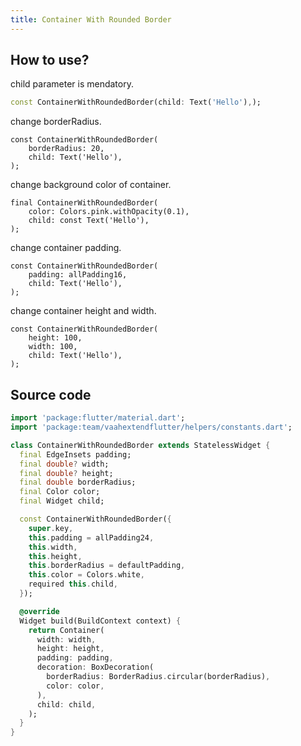 ```yaml
---
title: Container With Rounded Border
---
```

## How to use?

child parameter is mendatory.

```dart
const ContainerWithRoundedBorder(child: Text('Hello'),);
```

change borderRadius.

```dart{2}
const ContainerWithRoundedBorder(
    borderRadius: 20,
    child: Text('Hello'),
);
```

change background color of container.

```dart{2}
final ContainerWithRoundedBorder(
    color: Colors.pink.withOpacity(0.1),
    child: const Text('Hello'),
);
```

change container padding.

```dart{2}
const ContainerWithRoundedBorder(
    padding: allPadding16,
    child: Text('Hello'),
);
```

change container height and width.

```dart{2,3}
const ContainerWithRoundedBorder(
    height: 100,
    width: 100,
    child: Text('Hello'),
);
```

## Source code

```dart
import 'package:flutter/material.dart';
import 'package:team/vaahextendflutter/helpers/constants.dart';

class ContainerWithRoundedBorder extends StatelessWidget {
  final EdgeInsets padding;
  final double? width;
  final double? height;
  final double borderRadius;
  final Color color;
  final Widget child;

  const ContainerWithRoundedBorder({
    super.key,
    this.padding = allPadding24,
    this.width,
    this.height,
    this.borderRadius = defaultPadding,
    this.color = Colors.white,
    required this.child,
  });

  @override
  Widget build(BuildContext context) {
    return Container(
      width: width,
      height: height,
      padding: padding,
      decoration: BoxDecoration(
        borderRadius: BorderRadius.circular(borderRadius),
        color: color,
      ),
      child: child,
    );
  }
}
```
